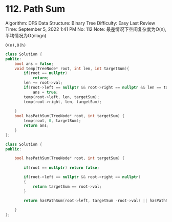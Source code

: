 # 112. Path Sum

Algorithm: DFS
Data Structure: Binary Tree
Difficulty: Easy
Last Review Time: September 5, 2022 1:41 PM
No: 112
Note: 最差情况下空间复杂度为O(n), 平均情况为O(nlogn)

`O(n),O(h)`

```cpp
class Solution {
public:
    bool ans = false;
    void temp(TreeNode* root, int len, int targetSum){
        if(root == nullptr)
            return;
        len += root->val;
        if(root->left == nullptr && root->right == nullptr && len == targetSum)
            ans = true;
        temp(root->left, len, targetSum);
        temp(root->right, len, targetSum);
        
    }
    bool hasPathSum(TreeNode* root, int targetSum) {
        temp(root, 0, targetSum);
        return ans;
    }
};
```

```cpp
class Solution {
public:

    bool hasPathSum(TreeNode* root, int targetSum) {
        
        if(root == nullptr) return false;

        if(root->left == nullptr && root->right == nullptr)
        {
            return targetSum == root->val;
        }

        return hasPathSum(root->left, targetSum -root->val) || hasPathSum(root->right, targetSum-root->val);
        
    }
};
```